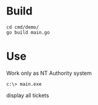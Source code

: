 # Build

```
cd cmd/demo/
go build main.go
```

# Use

Work only as NT Authority system

```
c:\> main.exe
```

display all tickets
